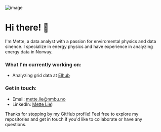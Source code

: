 ![image](https://github.com/metteLie/metteLie/assets/85258344/ff4320c4-7212-43bc-8955-8388f571402c)
# Hi there! 👋

I'm Mette, a data analyst with a passion for enviromental physics and data sinence. I specialize in energy physics and have experience in analyzing energy data in Norway.

### What I'm currently working on:
- Analyzing grid data at [Elhub](https://elhub.no/)

### Get in touch:
- Email: mette.lie@nmbu.no
- LinkedIn: [Mette Lie](https://no.linkedin.com/in/mette-lie-773143217))

Thanks for stopping by my GitHub profile! Feel free to explore my repositories and get in touch if you'd like to collaborate or have any questions.
